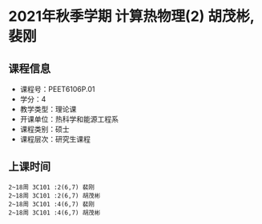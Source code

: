 # 2021年秋季学期 计算热物理(2) 胡茂彬, 裴刚






## 课程信息

- 课程号：PEET6106P.01
- 学分：4
- 教学类型：理论课
- 开课单位：热科学和能源工程系
- 课程类别：硕士
- 课程层次：研究生课程

## 上课时间

```
2~18周 3C101 :2(6,7) 裴刚
2~18周 3C101 :2(6,7) 胡茂彬
2~18周 3C101 :4(6,7) 裴刚
2~18周 3C101 :4(6,7) 胡茂彬
```

